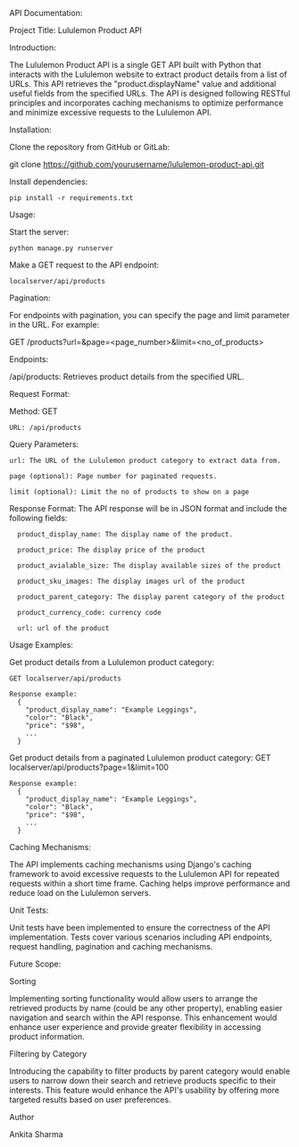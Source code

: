 API Documentation:

Project Title: Lululemon Product API

Introduction:

The Lululemon Product API is a single GET API built with Python that interacts with the Lululemon website to extract product details from a list of URLs. This API retrieves the "product.displayName" value and additional useful fields from the specified URLs. The API is designed following RESTful principles and incorporates caching mechanisms to optimize performance and minimize excessive requests to the Lululemon API.

Installation:

Clone the repository from GitHub or GitLab:

  git clone https://github.com/yourusername/lululemon-product-api.git

Install dependencies:

    pip install -r requirements.txt

Usage:

  Start the server:
  
    python manage.py runserver

  Make a GET request to the API endpoint:
  
    localserver/api/products

Pagination:

  For endpoints with pagination, you can specify the page and limit parameter in the URL. For example:
  
  GET /products?url=<url>&page=<page_number>&limit=<no_of_products>

Endpoints:

  /api/products: Retrieves product details from the specified URL.

Request Format:

  Method: GET
  
    URL: /api/products
    
  Query Parameters:
  
    url: The URL of the Lululemon product category to extract data from.
    
    page (optional): Page number for paginated requests.
    
    limit (optional): Limit the no of products to show on a page
    
  Response Format:
    The API response will be in JSON format and include the following fields:
    
      product_display_name: The display name of the product.
      
      product_price: The display price of the product 
      
      product_avialable_size: The display available sizes of the product
      
      product_sku_images: The display images url of the product
      
      product_parent_category: The display parent category of the product
      
      product_currency_code: currency code
      
      url: url of the product
      

Usage Examples:

  Get product details from a Lululemon product category:
  
    GET localserver/api/products

    Response example:
      {
        "product_display_name": "Example Leggings",
        "color": "Black",
        "price": "$98",
        ...
      }
  Get product details from a paginated Lululemon product category:
    GET localserver/api/products?page=1&limit=100

    Response example:
      {
        "product_display_name": "Example Leggings",
        "color": "Black",
        "price": "$98",
        ...
      }
  
Caching Mechanisms:

The API implements caching mechanisms using Django's caching framework to avoid excessive requests to the Lululemon API for repeated requests within a short time frame. Caching helps improve performance and reduce load on the Lululemon servers.

Unit Tests:

Unit tests have been implemented to ensure the correctness of the API implementation. Tests cover various scenarios including API endpoints, request handling, pagination and caching mechanisms.

Future Scope:

  Sorting
  
  Implementing sorting functionality would allow users to arrange the retrieved products by name (could be any other property), enabling easier navigation and search within the API response. This enhancement would enhance user experience and provide greater flexibility in accessing product information.
  
  Filtering by Category
  
  Introducing the capability to filter products by parent category would enable users to narrow down their search and retrieve products specific to their interests. This feature would enhance the API's usability by offering more targeted results based on user preferences.

Author


Ankita Sharma
